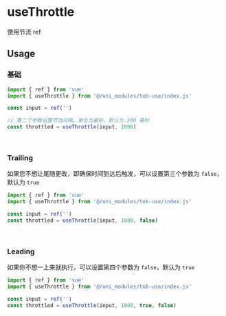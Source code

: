 # useThrottle

使用节流 ref

## Usage

### 基础

```js
import { ref } from 'vue'
import { useThrottle } from '@/uni_modules/tob-use/index.js'

const input = ref('')

// 第二个参数设置节流间隔，单位为毫秒，默认为 200 毫秒
const throttled = useThrottle(input, 1000)
```

<br />

### Trailing

如果您不想让尾随更改，即确保时间到达后触发，可以设置第三个参数为 `false`，默认为 `true`

```ts
import { ref } from 'vue'
import { useThrottle } from '@/uni_modules/tob-use/index.js'

const input = ref('')
const throttled = useThrottle(input, 1000, false)
```

<br />

### Leading

如果你不想一上来就执行，可以设置第四个参数为 `false`，默认为 `true`

```ts
import { ref } from 'vue'
import { useThrottle } from '@/uni_modules/tob-use/index.js'

const input = ref('')
const throttled = useThrottle(input, 1000, true, false)
```